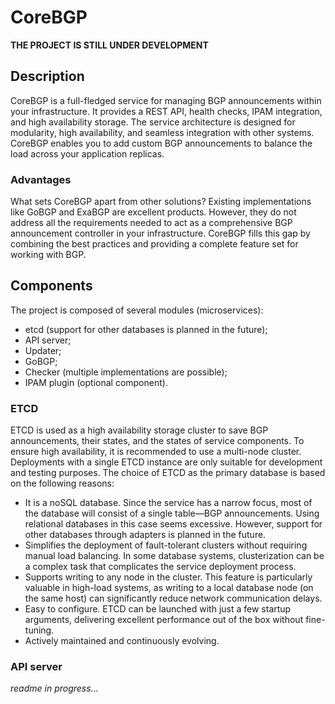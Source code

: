 # CoreBGP

**THE PROJECT IS STILL UNDER DEVELOPMENT**

## Description

CoreBGP is a full-fledged service for managing BGP announcements within your infrastructure. It provides a REST API,
health checks, IPAM integration, and high availability storage. The service architecture is designed for modularity,
high availability, and seamless integration with other systems. CoreBGP enables you to add custom BGP announcements to
balance the load across your application replicas.

### Advantages

What sets CoreBGP apart from other solutions? Existing implementations like GoBGP and ExaBGP are excellent products.
However, they do not address all the requirements needed to act as a comprehensive BGP announcement controller in your
infrastructure. CoreBGP fills this gap by combining the best practices and providing a complete feature set for working
with BGP.

## Components

The project is composed of several modules (microservices):

- etcd (support for other databases is planned in the future);
- API server;
- Updater;
- GoBGP;
- Checker (multiple implementations are possible);
- IPAM plugin (optional component).

### ETCD

ETCD is used as a high availability storage cluster to save BGP announcements, their states, and the states of service
components. To ensure high availability, it is recommended to use a multi-node cluster. Deployments with a single ETCD
instance are only suitable for development and testing purposes. The choice of ETCD as the primary database is based on
the following reasons:

- It is a noSQL database. Since the service has a narrow focus, most of the database will consist of a single table—BGP
  announcements. Using relational databases in this case seems excessive. However, support for other databases through
  adapters is planned in the future.
- Simplifies the deployment of fault-tolerant clusters without requiring manual load balancing. In some database
  systems, clusterization can be a complex task that complicates the service deployment process.
- Supports writing to any node in the cluster. This feature is particularly valuable in high-load systems, as writing to
  a local database node (on the same host) can significantly reduce network communication delays.
- Easy to configure. ETCD can be launched with just a few startup arguments, delivering excellent performance out of the
  box without fine-tuning.
- Actively maintained and continuously evolving.

### API server

_readme in progress..._
